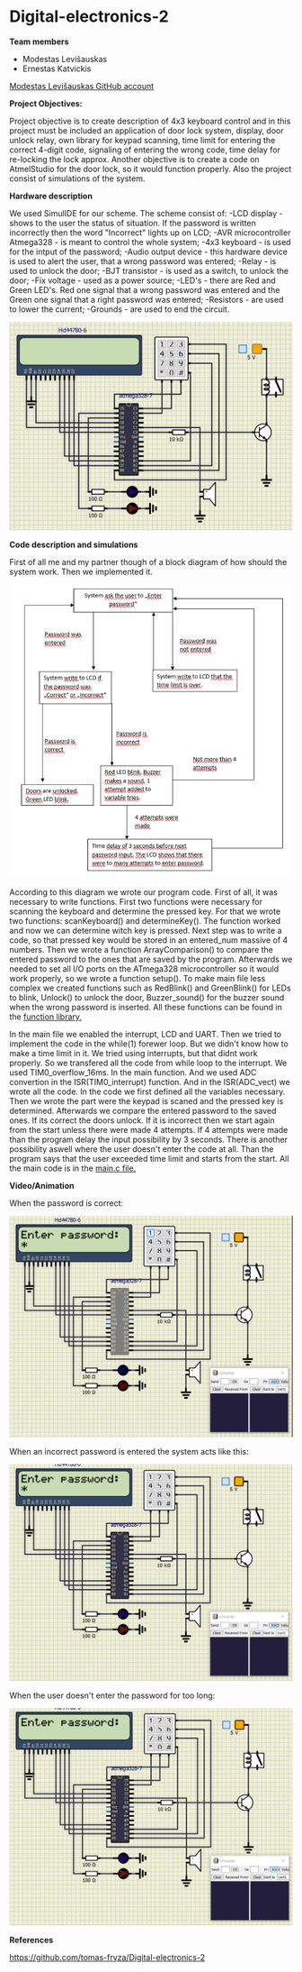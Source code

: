 # Digital-electronics-2
**Team members**

+ Modestas Levišauskas
+ Ernestas Katvickis

[Modestas Levišauskas GitHub account](https://github.com/modlev/Digital-Electronics-2/tree/master/Project)

**Project Objectives:**

Project objective is to create description of 4x3 keyboard control and in this project must be included an application of door lock system, display, door unlock relay, own library for keypad scanning, time limit for entering the correct 4-digit code, signaling of entering the wrong code, time delay for re-locking the lock approx. Another objective is to create a code on AtmelStudio for the door lock, so it would function properly. Also the project consist of simulations of the system.

**Hardware description**

We used SimulIDE for our scheme. The scheme consist of:
-LCD display - shows to the user the status of situation. If the password is written incorrectly then the word "Incorrect" lights up on LCD;
-AVR microcontroller Atmega328 - is meant to control the whole system;
-4x3 keyboard - is used for the intput of the password;
-Audio output device - this hardware device is used to alert the user, that a wrong password was entered;
-Relay - is used to unlock the door;
-BJT transistor - is used as a switch, to unlock the door;
-Fix voltage - used as a power source;
-LED's - there are Red and Green LED's. Red one signal that a wrong password was entered and the Green one signal that a right password was entered;
-Resistors - are used to lower the current;
-Grounds - are used to end the circuit. 

![Scheme](https://github.com/modlev/Digital-Electronics-2/blob/master/Project/Scheme.png)

**Code description and simulations**

First of all me and my partner though of a block diagram of how should the system work. Then we implemented it.

![block diagram](https://github.com/modlev/Digital-Electronics-2/blob/master/Project/Block_Diagram.png)

According to this diagram we wrote our program code.
First of all, it was necessary to write functions. First two functions were necessary for scanning the keyboard and determine the pressed key. For that we wrote two functions: scanKeyboard() and determineKey(). The function worked and now we can determine witch key is pressed. Next step was to write a code, so that pressed key would be stored in an entered_num massive of 4 numbers. Then we wrote a function ArrayComparison() to compare the entered password to the ones that are saved by the program. Afterwards we needed to set all I/O ports on the ATmega328 microcontroller so it would work properly, so we wrote a function setup(). To make main file less complex we created functions such as RedBlink() and GreenBlink() for LEDs to blink, Unlock() to unlock the door, Buzzer_sound() for the buzzer sound when the wrong password is inserted. All these functions can be found in the [function library.](https://github.com/modlev/Digital-Electronics-2/blob/master/Project/Door_Lock/Door_Lock/function.c)

In the main file we enabled the interrupt, LCD and UART. Then we tried to implement the code in the while(1) forewer loop. But we didn't know how to make a time limit in it. We tried using interrupts, but that didnt work properly. So we transfered all the code from while loop to the interrupt. We used TIM0_overflow_16ms. In the main function. And we used ADC convertion in the ISR(TIM0_interrupt) function. And in the ISR(ADC_vect) we wrote all the code. In the code we first defined all the variables necessary. Then we wrote the part were the keypad is scaned and the pressed key is determined. Afterwards we compare the entered password to the saved ones. If its correct the doors unlock. If it is incorrect then we start again from the start unless there were made 4 attempts. If 4 attempts were made than the program delay the input possibility by 3 seconds. There is another possibility aswell where the user doesn't enter the code at all. Than the program says that the user exceeded time limit and starts from the start. All the main code is in the [main.c file.](https://github.com/modlev/Digital-Electronics-2/blob/master/Project/Door_Lock/Door_Lock/main.c)

**Video/Animation**

When the password is correct:

![Correct password](https://github.com/modlev/Digital-Electronics-2/blob/master/Project/Correct_password_entered.gif)

When an incorrect password is entered the system acts like this:

![Incorrect password](https://github.com/modlev/Digital-Electronics-2/blob/master/Project/Inccorect_password_entered.gif)

When the user doesn't enter the password for too long:

![Exceeded time limit](https://github.com/modlev/Digital-Electronics-2/blob/master/Project/Time_limit_exceeded.gif)

**References**

https://github.com/tomas-fryza/Digital-electronics-2
